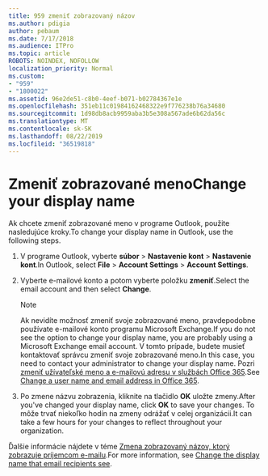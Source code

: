 ```yaml
---
title: 959 zmeniť zobrazovaný názov
ms.author: pdigia
author: pebaum
ms.date: 7/17/2018
ms.audience: ITPro
ms.topic: article
ROBOTS: NOINDEX, NOFOLLOW
localization_priority: Normal
ms.custom:
- "959"
- "1800022"
ms.assetid: 96e2de51-c8b0-4eef-b071-b02784367e1e
ms.openlocfilehash: 351eb11c01984162468322e9f776238b76a34680
ms.sourcegitcommit: 1d98db8acb9959aba3b5e308a567ade6b62da56c
ms.translationtype: MT
ms.contentlocale: sk-SK
ms.lasthandoff: 08/22/2019
ms.locfileid: "36519818"
---
```

# <a name="change-your-display-name"></a><span data-ttu-id="c9daa-102">Zmeniť zobrazované meno</span><span class="sxs-lookup"><span data-stu-id="c9daa-102">Change your display name</span></span>
  
<span data-ttu-id="c9daa-103">Ak chcete zmeniť zobrazované meno v programe Outlook, použite nasledujúce kroky.</span><span class="sxs-lookup"><span data-stu-id="c9daa-103">To change your display name in Outlook, use the following steps.</span></span>
  
1. <span data-ttu-id="c9daa-104">V programe Outlook, vyberte **súbor** \> **Nastavenie kont** \> **Nastavenie kont**.</span><span class="sxs-lookup"><span data-stu-id="c9daa-104">In Outlook, select **File** \> **Account Settings** \> **Account Settings**.</span></span>

2. <span data-ttu-id="c9daa-105">Vyberte e-mailové konto a potom vyberte položku **zmeniť**.</span><span class="sxs-lookup"><span data-stu-id="c9daa-105">Select the email account and then select **Change**.</span></span>

    > [!NOTE]
    > <span data-ttu-id="c9daa-106">Ak nevidíte možnosť zmeniť svoje zobrazované meno, pravdepodobne používate e-mailové konto programu Microsoft Exchange.</span><span class="sxs-lookup"><span data-stu-id="c9daa-106">If you do not see the option to change your display name, you are probably using a Microsoft Exchange email account.</span></span> <span data-ttu-id="c9daa-107">V tomto prípade, budete musieť kontaktovať správcu zmeniť svoje zobrazované meno.</span><span class="sxs-lookup"><span data-stu-id="c9daa-107">In this case, you need to contact your administrator to change your display name.</span></span> <span data-ttu-id="c9daa-108">Pozri [zmeniť užívateľské meno a e-mailovú adresu v službách Office 365](https://support.office.com/article/fb5ac074-e203-4e1f-9843-b9d1a3e03297.aspx).</span><span class="sxs-lookup"><span data-stu-id="c9daa-108">See [Change a user name and email address in Office 365](https://support.office.com/article/fb5ac074-e203-4e1f-9843-b9d1a3e03297.aspx).</span></span>
  
3. <span data-ttu-id="c9daa-109">Po zmene názvu zobrazenia, kliknite na tlačidlo **OK** uložte zmeny.</span><span class="sxs-lookup"><span data-stu-id="c9daa-109">After you've changed your display name, click **OK** to save your changes.</span></span> <span data-ttu-id="c9daa-110">To môže trvať niekoľko hodín na zmeny odrážať v celej organizácii.</span><span class="sxs-lookup"><span data-stu-id="c9daa-110">It can take a few hours for your changes to reflect throughout your organization.</span></span>

<span data-ttu-id="c9daa-111">Ďalšie informácie nájdete v téme [Zmena zobrazovaný názov, ktorý zobrazuje príjemcom e-mailu](https://support.office.com/article/2b53331a-ba2a-4803-88dc-ac9fe376c8a9.aspx).</span><span class="sxs-lookup"><span data-stu-id="c9daa-111">For more information, see [Change the display name that email recipients see](https://support.office.com/article/2b53331a-ba2a-4803-88dc-ac9fe376c8a9.aspx).</span></span>
  